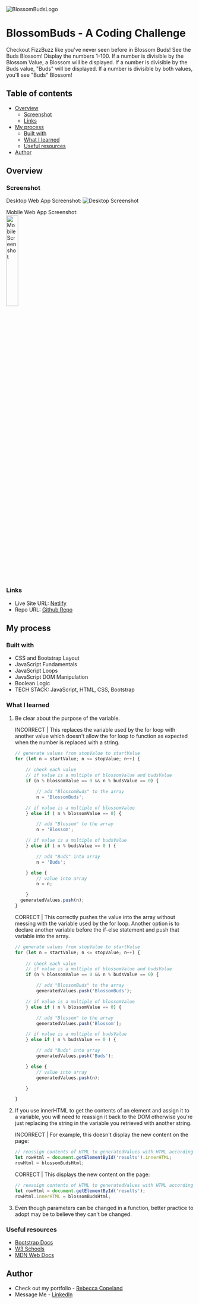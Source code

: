![BlossomBudsLogo](./img/BlossomBuds-Sunset-400.svg)
# BlossomBuds - A Coding Challenge
Checkout FizzBuzz like you've never seen before in Blossom Buds!
See the Buds Blossom! Display the numbers 1-100. If a number is divisible by the Blossom Value, a Blossom will be displayed. If a number is divisible by the Buds value, "Buds" will be displayed. If a number is divisible by both values, you'll see "Buds" Blossom!

## Table of contents

- [Overview](#overview)
  - [Screenshot](#screenshot)
  - [Links](#links)
- [My process](#my-process)
  - [Built with](#built-with)
  - [What I learned](#what-i-learned)
  - [Useful resources](#useful-resources)
- [Author](#author)

## Overview

### Screenshot

Desktop Web App Screenshot:
![Desktop Screenshot](./img/desktop-screenshot.png)

Mobile Web App Screenshot:
<br/>
<img src="./img/iphone-screenshot.JPG" alt="Mobile Screenshot" width="25%" height="auto">

### Links

- Live Site URL: [Netlify](https://fanciful-bublanina-1545ce.netlify.app/)
- Repo URL: [Github Repo](https://github.com/rebcop/BlossomBuds)

## My process

### Built with

- CSS and Bootstrap Layout
- JavaScript Fundamentals
- JavaScript Loops
- JavaScript DOM Manipulation
- Boolean Logic
- TECH STACK: JavaScript, HTML, CSS, Bootstrap

### What I learned

1. Be clear about the purpose of the variable.

    INCORRECT | This replaces the variable used by the for loop with another value which doesn't allow the for loop to function as expected when the number is replaced with a string.
    ```js
    // generate values from stopValue to startValue
    for (let n = startValue; n <= stopValue; n++) {
        
        // check each value
        // if value is a multiple of blossomValue and budsValue
        if (n % blossomValue == 0 && n % budsValue == 0) {
    
            // add "BlossomBuds" to the array
            n = 'BlossomBuds';
    
        // if value is a multiple of blossomValue
        } else if ( n % blossomValue == 0) {
    
            // add "Blossom" to the array
            n = 'Blossom';
    
        // if value is a multiple of budsValue
        } else if ( n % budsValue == 0 ) {
    
            // add "Buds" into array
            n = 'Buds';
    
        } else {
            // value into array
            n = n;
    
        }
      generatedValues.push(n);
    }
    ```
  
    CORRECT | This correctly pushes the value into the array without messing with the variable used by the for loop. Another option is to declare another variable before the if-else statement and push that variable into the array.
    ```js
    // generate values from stopValue to startValue
    for (let n = startValue; n <= stopValue; n++) {
        
        // check each value
        // if value is a multiple of blossomValue and budsValue
        if (n % blossomValue == 0 && n % budsValue == 0) {
    
            // add "BlossomBuds" to the array
            generatedValues.push('BlossomBuds');
    
        // if value is a multiple of blossomValue
        } else if ( n % blossomValue == 0) {
    
            // add "Blossom" to the array
            generatedValues.push('Blossom');
    
        // if value is a multiple of budsValue
        } else if ( n % budsValue == 0 ) {
    
            // add "Buds" into array
            generatedValues.push('Buds');
    
        } else {
            // value into array
            generatedValues.push(n);
    
        }
    
    }
    ```

2. If you use innerHTML to get the contents of an element and assign it to a variable, you will need to reassign it back to the DOM otherwise you're just replacing the string in the variable you retrieved with another string.

    INCORRECT | For example, this doesn't display the new content on the page:
    ```js
    // reassign contents of HTML to generatedValues with HTML accordingly
    let rowHtml = document.getElementById('results').innerHTML;
    rowHtml = blossomBudsHtml;    
    ```
    
    CORRECT | This displays the new content on the page:
    ```js
    // reassign contents of HTML to generatedValues with HTML accordingly
    let rowHtml = document.getElementById('results');
    rowHtml.innerHTML = blossomBudsHtml;
    ```
    
3. Even though parameters can be changed in a function, better practice to adopt may be to believe they can't be changed.

### Useful resources

- [Bootstrap Docs](https://getbootstrap.com/docs/5.3/getting-started/introduction/)
- [W3 Schools](https://www.w3schools.com/js/default.asp)
- [MDN Web Docs](https://developer.mozilla.org/en-US/docs/Web/JavaScript)

## Author

- Check out my portfolio - [Rebecca Copeland](https://rebcop.dev/)
- Message Me - [LinkedIn](https://www.linkedin.com/in/rebcop/)
